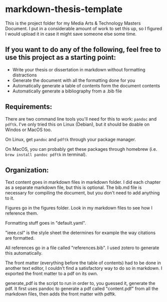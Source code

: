 # markdown-thesis-template

This is the project folder for my Media Arts & Technology Masters Document. I put in a considerable amount of work to set this up, so I figured I would upload it in case it might save someone else some time.

## If you want to do any of the following, feel free to use this project as a starting point:
- Write your thesis or dissertation in markdown without formatting distractions
- Generate the document with all the formatting done for you
- Automatically generate a table of contents form the document contents
- Automatically generate a bibliography from a .bib file

## Requirements:
There are two command line tools you'll need for this to work: `pandoc` and `pdftk`. I've only tried this on Linux (Debian), but it should be doable on Windos or MacOS too.

On Linux, get `pandoc` and `pdftk` through your package manager.

On MacOS, you can probably get these packages through homebrew (i.e. `brew install pandoc pdftk` in terminal).

## Organization:
Text content goes in markdown files in markdown folder. I did each chapter as a separate markdown file, but this is optional. The bib.md file is necessary for compiling the document, but you don't need to add anything to it.

Figures go in the figures folder. Look in my markdown files to see how I reference them.

Formatting stuff goes in "default.yaml". 

"ieee.csl" is the style sheet the determines for example the way citations are formatted.

All references go in a file called "references.bib". I used zotero to generate this automatically.

The front matter (everything before the table of contents) had to be done in another text editor, I couldn't find a satisfactory way to do so in markdown. I exported the front matter to a pdf on its own.

generate_pdf is the script to run in order to, you guessed it, generate the pdf. It first uses pandoc to generate a pdf called "content.pdf" from all the markdown files, then adds the front matter with pdftk.

